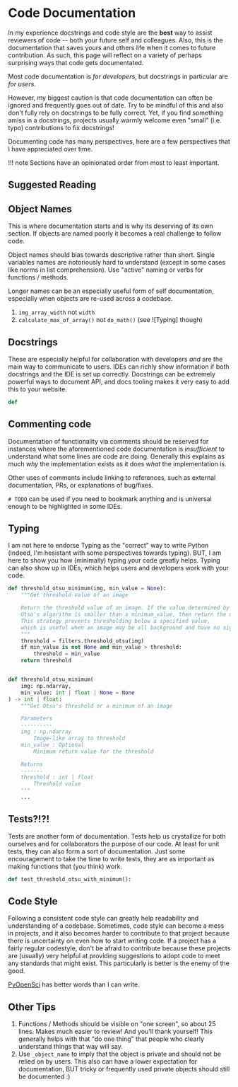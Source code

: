 # Code Documentation

In my experience docstrings and code style are the **best** way to assist reviewers of code -- both your future self and colleagues. Also, this is the documentation that saves yours and others life when it comes to future contribution. As such, this page will reflect on a variety of perhaps surprising ways that code gets documentated.

Most code documentation is *for developers*, but docstrings in particular are *for users*.

However, my biggest caution is that code documentation can often be ignored and frequently goes out of date. Try to be mindful of this and also don't fully rely on docstrings to be fully correct. Yet, if you find something amiss in a docstrings, projects usually warmly welcome even "small" (i.e. typo) contributions to fix docstrings!

Documenting code has many perspectives, here are a few perspectives that I have appreciated over time.

!!! note
    Sections have an opinionated order from most to least important.

## Suggested Reading

## Object Names

This is where documentation starts and is why its deserving of its own section. If objects are named poorly it becomes a real challenge to follow code.

Object names should bias towards descriptive rather than short. Single variables names are notoriously hard to understand (except in some cases like norms in list comprehension). Use "active" naming or verbs for functions / methods.

Longer names can be an especially useful form of self documentation, especially when objects are re-used across a codebase. 

1. `img_array_width` not `width`
2. `calculate_max_of_array()` not `do_math()` (see ![Typing] though)

## Docstrings

These are especially helpful for collaboration with developers *and* are the main way to communicate to users. IDEs can richly show information if both docstrings and the IDE is set up correctly. Docstrings can be extremely powerful ways to document API, and docs tooling makes it very easy to add this to your website.

```python
def 

```

## Commenting code

Documentation of functionality via comments should be reserved for instances where the aforementioned code documentation is *insufficient* to understand what some lines are code are doing. Generally this explains as much *why* the implementation exists as it does *what* the implementation is.

Other uses of comments include linking to references, such as external documentation, PRs, or explanations of bug/fixes. 

`# TODO` can be used if you need to bookmark anything and is universal enough to be highlighted in some IDEs.

## Typing

I am not here to endorse Typing as the "correct" way to write Python (indeed, I'm hesistant with some perspectives towards typing). BUT, I am here to show you how (minimally) typing your code greatly helps. Typing can also show up in IDEs, which helps users and developers work with your code.

```python
def threshold_otsu_minimum(img, min_value = None):
    """Get threshold value of an image

    Return the threshold value of an image. If the value determined by
    Otsu's algorithm is smaller than a minimum_value, then return the minimum value. 
    This strategy prevents thresholding below a specified value,
    which is useful when an image may be all background and have no signal to threshold.
    """
    threshold = filters.threshold_otsu(img)
    if min_value is not None and min_value > threshold:
        threshold = min_value
    return threshold


def threshold_otsu_minimum(
    img: np.ndarray,
    min_value: int | float | None = None
) -> int | float:
    """Get Otsu's threshold or a minimum of an image

    Parameters
    ----------
    img : np.ndarray
        Image-like array to threshold
    min_value : Optional
        Minimum return value for the threshold

    Returns
    -------
    threshold : int | float
        Threshold value
    """
    ... 
```

## Tests?!?!

Tests are another form of documentation. Tests help us crystallize for both ourselves and for collaborators the purpose of our code. At least for unit tests, they can also form a sort of documentation. Just some encouragement to take the time to write tests, they are as important as making functions that (you think) work.

```python
def test_threshold_otsu_with_minimum():


```

## Code Style

Following a consistent code style can greatly help readability and understanding of a codebase. Sometimes, code style can become a mess in projects, and it also becomes harder to contribute to that project because there is uncertainty on even how to start writing code. If a project has a fairly regular codestyle, don't be afraid to contribute because these projects are (usually) very helpful at providing suggestions to adopt code to meet any standards that might exist. This particularly is better is the enemy of the good.

[PyOpenSci](https://www.pyopensci.org/python-package-guide/documentation/write-user-documentation/document-your-code-api-docstrings.html#three-python-docstring-formats-and-why-we-like-numpy-style) has better words than I can write.

## Other Tips

1. Functions / Methods should be visible on "one screen", so about 25 lines. Makes much easier to review! And you'll thank yourself! This generally helps with that "do one thing" that people who clearly understand things that way will say.
2. Use `_object_name` to imply that the object is private and should not be relied on by users. This also can have a lower expectation for documentation, BUT tricky or frequently used private objects should still be documented :)
